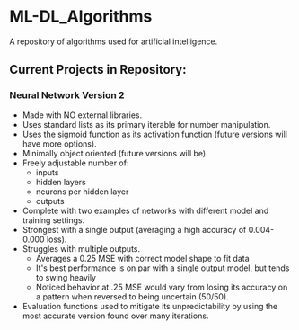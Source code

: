 # ML-DL_Algorithms
A repository of algorithms used for artificial intelligence.

## Current Projects in Repository:

### Neural Network Version 2
* Made with NO external libraries.
* Uses standard lists as its primary iterable for number manipulation.
* Uses the sigmoid function as its activation function (future versions will have more options).
* Minimally object oriented (future versions will be).
* Freely adjustable number of:
  * inputs
  * hidden layers
  * neurons per hidden layer
  * outputs
* Complete with two examples of networks with different model and training settings.
* Strongest with a single output (averaging a high accuracy of 0.004-0.000 loss).
* Struggles with multiple outputs.
  * Averages a 0.25 MSE with correct model shape to fit data
  * It's best performance is on par with a single output model, but tends to swing heavily
  * Noticed behavior at .25 MSE would vary from losing its accuracy on a pattern when reversed to being uncertain (50/50).
* Evaluation functions used to mitigate its unpredictability by using the most accurate version found over many iterations.
